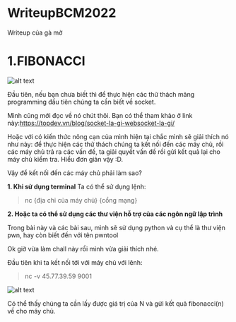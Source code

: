 # WriteupBCM2022
Writeup của gà mờ
# 1.FIBONACCI
![alt text](https://github.com/northern-cyber/WriteupBCM2022/blob/main/Fibonacci.png)

Đầu tiên, nếu bạn chưa biết thì để thực hiện các thử thách mảng programming đầu tiên chúng ta cần biết về socket. 

Mình cũng mới đọc về nó chút thôi.
Bạn có thể tham khảo ở link này:https://topdev.vn/blog/socket-la-gi-websocket-la-gi/ 


Hoặc với có kiến thức nông cạn của mình hiện tại chắc mình sẽ giải thích nó như này: để thực hiện các thử thách chúng ta kết nối đến các máy chủ, rồi các máy chủ
trả ra các vấn đề, ta giải quyết vấn đề rồi gửi kết quả lại cho máy chủ kiểm tra. Hiểu đơn giản vậy :D.

Vậy để kết nối đến các máy chủ phải làm sao?

__1. Khi sử dụng terminal__
Ta có thể sử dụng lệnh:
>nc {địa chỉ của máy chủ} {cổng mạng} 

__2. Hoặc ta có thể sử dụng các thư viện hỗ trợ của các ngôn ngữ lập trình__

Trong bài này và các bài sau, mình sẽ sử dụng python và cụ thể là thư viện pwn, hay còn biết đến với tên pwntool

Ok giờ vừa làm chall này rồi mình vừa giải thích nhé.

Đầu tiên khi ta kết nối tới với máy chủ với lênh:
>nc -v 45.77.39.59 9001

![alt text](https://github.com/northern-cyber/WriteupBCM2022/blob/main/terminal.png)

Có thể thấy chúng ta cần lấy được giá trị của N và gửi kết quả fibonacci(n) về cho máy chủ.



